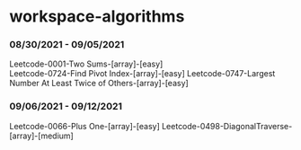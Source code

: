 # workspace-algorithms

### 08/30/2021 - 09/05/2021

Leetcode-0001-Two Sums-[array]-[easy]  
Leetcode-0724-Find Pivot Index-[array]-[easy]
Leetcode-0747-Largest Number At Least Twice of Others-[array]-[easy]

### 09/06/2021 - 09/12/2021

Leetcode-0066-Plus One-[array]-[easy]
Leetcode-0498-DiagonalTraverse-[array]-[medium]
